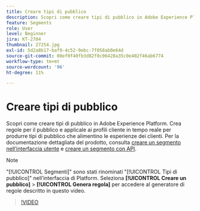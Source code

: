 ```yaml
---
title: Creare tipi di pubblico
description: Scopri come creare tipi di pubblico in Adobe Experience Platform.
feature: Segments
role: User
level: Beginner
jira: KT-2704
thumbnail: 27254.jpg
exl-id: 5d2a8b17-baf9-4c52-9ebc-7f058ab0e64d
source-git-commit: 00ef0f40fb3d82f0c06428a35c0e402f46ab6774
workflow-type: tm+mt
source-wordcount: '96'
ht-degree: 11%

---
```


# Creare tipi di pubblico

Scopri come creare tipi di pubblico in Adobe Experience Platform. Crea regole per il pubblico e applicale ai profili cliente in tempo reale per produrre tipi di pubblico che alimentino le esperienze dei clienti. Per la documentazione dettagliata del prodotto, consulta [creare un segmento nell’interfaccia utente](https://experienceleague.adobe.com/docs/experience-platform/segmentation/ui/overview.html?lang=it) e [creare un segmento con API](https://experienceleague.adobe.com/docs/experience-platform/segmentation/tutorials/create-a-segment.html).

>[!NOTE]
>
> &quot;[!UICONTROL Segmenti]&quot; sono stati rinominati &quot;[!UICONTROL Tipi di pubblico]&quot; nell’interfaccia di Platform. Seleziona **[!UICONTROL Creare un pubblico]** > **[!UICONTROL Genera regola]** per accedere al generatore di regole descritto in questo video.

>[!VIDEO](https://video.tv.adobe.com/v/27254?learn=on)

